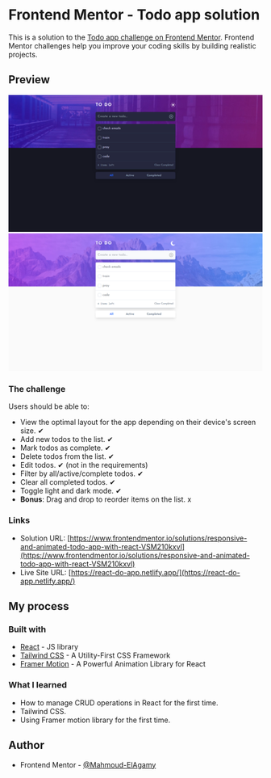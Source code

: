 # Frontend Mentor - Todo app solution

This is a solution to the [Todo app challenge on Frontend Mentor](https://www.frontendmentor.io/challenges/todo-app-Su1_KokOW). Frontend Mentor challenges help you improve your coding skills by building realistic projects.

## Preview

![](./src/assets/design/To-Do-Dark.png)
![](./src/assets/design/To-Do-Light.png)

### The challenge

Users should be able to:

- View the optimal layout for the app depending on their device's screen size. ✔
- Add new todos to the list. ✔
- Mark todos as complete. ✔
- Delete todos from the list. ✔
- Edit todos. ✔ (not in the requirements)
- Filter by all/active/complete todos. ✔
- Clear all completed todos. ✔
- Toggle light and dark mode. ✔
- **Bonus**: Drag and drop to reorder items on the list. x

### Links

- Solution URL: [https://www.frontendmentor.io/solutions/responsive-and-animated-todo-app-with-react-VSM210kxvl](https://www.frontendmentor.io/solutions/responsive-and-animated-todo-app-with-react-VSM210kxvl)
- Live Site URL: [https://react-do-app.netlify.app/](https://react-do-app.netlify.app/)

## My process

### Built with

- [React](https://react.dev/) - JS library
- [Tailwind CSS](https://tailwindcss.com/) - A Utility-First CSS Framework
- [Framer Motion](https://www.framer.com/motion/) - A Powerful Animation Library for React

### What I learned

- How to manage CRUD operations in React for the first time.
- Tailwind CSS.
- Using Framer motion library for the first time.

## Author

- Frontend Mentor - [@Mahmoud-ElAgamy](https://www.frontendmentor.io/profile/Mahmoud-ElAgamy)

